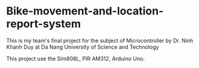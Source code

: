 # Bike-movement-and-location-report-system
This is my team's final project for the subject of Microcontroller by Dr. Ninh Khanh Duy at Da Nang University of Science and Technology


This project use the Sim808L, PIR AM312, Arduino Uno.
